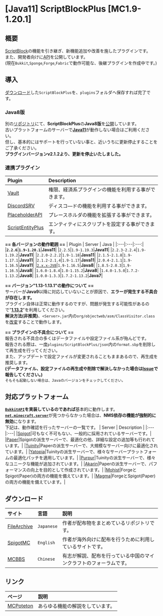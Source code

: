 [Java11] ScriptBlockPlus [MC1.9-1.20.1]
==========

概要
-----------
[ScriptBlock](https://dev.bukkit.org/projects/scriptblock)の機能を引き継ぎ、新機能追加や改善を施したプラグインです。  
また、開発者向けに[API](https://github.com/yuttyann/ScriptBlockPlus/wiki/%5BJP%5D-API-Tutorial)を公開しています。  
(現在`Bukkit`,`Sponge`,`Forge`,`Fabric`で動作可能な、後継プラグインを作成中です。) 

導入
-----------
[ダウンロード](https://github.com/yuttyann/FileArchive/tree/main/ScriptBlockPlus)した`ScriptBlockPlus`を、`plugins`フォルダへ保存すれば完了です。  

### Java8版
別の[リポジトリ](https://github.com/yuttyann/ScriptBlockPlus-Java8)にて、**ScriptBlockPlus**の**Java8版**を[公開](https://github.com/yuttyann/ScriptBlockPlus-Java8/releases)しています。  
古いプラットフォームのサーバーで[**Java11**](https://adoptopenjdk.net/?variant=openjdk11)が動作しない場合はご利用ください。  
但し、基本的にはサポートを行っていない事と、近いうちに更新停止することをご了承ください。  
**プラグインバージョンv2.1.2より、更新を停止いたしました。**

### 連携プラグイン
| Plugin | Description |
|:---|:---|
| [Vault](https://www.spigotmc.org/resources/vault.34315/) | 権限、経済系プラグインの機能を利用する事ができます。 |
| [DiscordSRV](https://www.spigotmc.org/resources/discordsrv.18494/) | ディスコ―ドの機能を利用する事ができます。 |
| [PlaceholderAPI](https://www.spigotmc.org/resources/placeholderapi.6245/) | プレースホルダの機能を拡張する事ができます。 |
| [ScriptEntityPlus](https://github.com/yuttyann/ScriptEntityPlus) | エンティティにスクリプトを設定する事ができます。 |  

**== 各バージョンの動作範囲 ==**
| Plugin | Server | Java |
|:---|:---|:---:|
|**`2.2.6`**|**`1.9-1.20.1`**|**Java11**|
|`2.2.5`|`1.9-1.19.3`|**Java11**|
|`2.2.3-2.2.4`|`1.9-1.19.2`|**Java11**|
|`2.2.0-2.2.2`|`1.9-1.18`|**Java11**|
|`2.1.5-2.1.8`|`1.9-1.17.1`|**Java11**|
|`2.1.2-2.1.4`|`1.9-1.17`|**Java11**|
|`2.0.4-2.1.1`|`1.9-1.16.5`|**Java11**|
|[`2.x.x-JV8`](https://github.com/yuttyann/ScriptBlockPlus-Java8)|`1.9-1.16.5`|**Java8**|
|`1.8.5-2.0.3`|`1.9-1.16.5`|**Java8**|
|`1.6.0-1.8.4`|`1.8-1.15.2`|**Java8**|
|`1.4.0-1.5.0`|`1.7.2-1.13.2`|**Java8**|
|`1.0.0-1.3.3`|`1.7.2-1.13.2`|**Java7**|  

**== バージョン"1.13-1.13.1"の動作について ==**  
サーバーが**Java9**以降に対応していないことが原因で、**エラーが発生する不具合が存在します。**  
プラグイン自体は正常に動作するのですが、問題が発生する可能性があるので"[**1.13.2**](https://papermc.io/legacy)"を利用してください。  
**解決方法(非推奨)**、`<Server>.jar`内の`org/objectweb/asm/ClassVisitor.class`を[改変](https://pastebin.com/UFBdKXJD)することで動作します。  

**== プラグインの不具合について ==**  
報告される不具合の多くはデータファイルや設定ファイル系が殆んどです。  
報告される際は、一度`plugins/ScriptBlockPlus/json`内の`format.sbp`を削除して再生成を行ってください。  
また、アップデートで設定ファイルが変更されることもままあるので、再生成を推奨します。  
**(データファイル、設定ファイルの再生成や削除で解決しなかった場合は[Issue](https://github.com/yuttyann/ScriptBlockPlus/issues)で報告してください。)**  
`そもそも起動しない場合は、Javaのバージョンをチェックしてください。`

対応プラットフォーム
-----------
**[`BukkitAPI`](https://hub.spigotmc.org/javadocs/bukkit/overview-summary.html)を実装しているのであれば**基本的に動作します。  
[**`net.minecraft.server`**](https://sodocumentation.net/ja/bukkit/topic/9576/nms)が見つからなかった場合は、**NMS依存の機能が強制的に無効**になります。  
下記は、動作確認を行ったサーバーの一覧です。
| Server | Description |
|:---|:---|
|[Spigot](https://www.spigotmc.org/)|可もなく不可もない、一般的に採用されているサーバーです。|
|[Paper](https://papermc.io/)|Spigotの派生サーバーで、最適化の他、詳細な設定の追加等も行われています。|
|[Tuinity](https://ci.codemc.io/job/Spottedleaf/job/Tuinity/)|Paperの派生サーバーで、大規模なサーバー向けに最適化されています。|
|[Yatopia](https://yatopiamc.org/)|Tuinityの派生サーバーで、様々なサーバープラットフォームの最適化パッチを適用しています。|
|[Purpur](https://purpur.pl3x.net/)|Tuinityの派生サーバーで、様々なユニークな機能が追加されています。|
|[Akarin](https://github.com/Akarin-project/Akarin)|Paperの派生サーバーで、パフォーマンスの向上を目的として作成されています。|
|[Mohist](https://mohistmc.com/)|ForgeとSpigot(Paper)の両方の機能を備えています。|
|[Magma](https://magmafoundation.org/)|ForgeとSpigot(Paper)の両方の機能を備えています。|


ダウンロード
-----------
| サイト | 言語 | 説明 |
|:---|:---|:---|
| [FileArchive](https://github.com/yuttyann/FileArchive/tree/main/ScriptBlockPlus) | `Japanese` | 作者が配布物をまとめているリポジトリです。 |
| [SpigotMC](https://www.spigotmc.org/resources/78413/) | `English` | 作者が海外向けに配布を行うために利用しているサイトです。 |
| [MCBBS](https://www.mcbbs.net/thread-691900-1-1.html) | `Chinese` | 有志が解説、配布を行っている中国のマインクラフトのフォーラムです。 |

リンク
-----------
| ページ | 説明 |
|:---|:---|
| [MCPoteton](https://mcpoteton.com/mcplugin-scriptblockplus) | あらゆる機能の解説をしています。 |